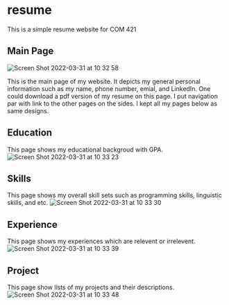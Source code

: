 # resume

This is a simple resume website for COM 421

## Main Page
![Screen Shot 2022-03-31 at 10 32 58](https://user-images.githubusercontent.com/84240134/161093714-b442f97f-40df-4533-8005-2aa590562474.png)

This is the main page of my website.
It depicts my general personal information such as my name, phone number, emial, and LinkedIn.
One could download a pdf version of my resume on this page. 
I put navigation par with link to the other pages on the sides.
I kept all my pages below as same designs.


## Education
This page shows my educational backgroud with GPA.
![Screen Shot 2022-03-31 at 10 33 23](https://user-images.githubusercontent.com/84240134/161094766-3355f14c-8c46-4165-89bf-a32bf0b38784.png)



## Skills
This page shows my overall skill sets such as programming skills, linguistic skills, and etc.
![Screen Shot 2022-03-31 at 10 33 30](https://user-images.githubusercontent.com/84240134/161095569-15b13fbc-09d0-4a4b-86ff-a07dead11350.png)



## Experience
This page shows my experiences which are relevent or irrelevent.
![Screen Shot 2022-03-31 at 10 33 39](https://user-images.githubusercontent.com/84240134/161095981-4e7ef0d8-7cdd-4e0a-9226-a863e7236bdb.png)



## Project
This page show lists of my projects and their descriptions.
![Screen Shot 2022-03-31 at 10 33 48](https://user-images.githubusercontent.com/84240134/161097355-7cd22fa3-26e5-421c-951d-0cf2cccf30c0.png)
